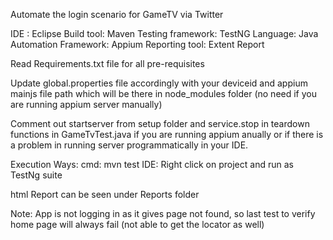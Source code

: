 Automate the login scenario  for  GameTV via Twitter

IDE :  Eclipse
Build tool: Maven
Testing framework: TestNG
Language: Java
Automation Framework: Appium
Reporting tool: Extent  Report


Read Requirements.txt file for all pre-requisites

 Update global.properties file accordingly with  your deviceid and appium mainjs file path which will be there in node_modules folder (no need if you are running appium server manually)
 
 Comment out startserver from setup folder and service.stop in teardown functions in GameTvTest.java if you are running appium anually or if there is a problem in running server programmatically in your IDE.
 
 Execution Ways:
 cmd: mvn test
 IDE: Right click on project and run as TestNg suite
 
 html Report can be seen under Reports folder
 
 Note: App is not logging in as it gives page not found, so last test to verify home page will always fail (not able to get the locator as well)